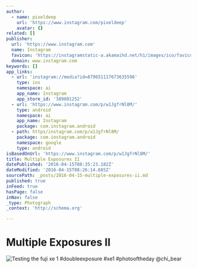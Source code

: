 ```yaml
---
author:
  - name: pixeldeep
    url: 'https://www.instagram.com/pixeldeep'
    avatar: {}
related: []
publisher:
  url: 'https://www.instagram.com'
  name: Instagram
  favicon: 'https://instagramstatic-a.akamaihd.net/h1/images/ico/favicon.ico/7cdab0872b15.ico'
  domain: www.instagram.com
keywords: []
app_links:
  - url: 'instagram://media?id=879651117673635596'
    type: ios
    namespace: ai
    app_name: Instagram
    app_store_id: '389801252'
  - url: 'https://www.instagram.com/p/w1JgfrNl8M/'
    type: android
    namespace: ai
    app_name: Instagram
    package: com.instagram.android
  - path: https/instagram.com/p/w1JgfrNl8M/
    package: com.instagram.android
    namespace: google
    type: android
isBasedOnUrl: 'https://www.instagram.com/p/w1JgfrNl8M/'
title: Multiple Exposures II
datePublished: '2016-04-15T08:35:23.182Z'
dateModified: '2016-04-15T08:26:14.685Z'
sourcePath: _posts/2016-04-15-multiple-exposures-ii.md
published: true
inFeed: true
hasPage: false
inNav: false
_type: Photograph
_context: 'http://schema.org'

---
```

# Multiple Exposures II
![Testing the fuji xe 1 #doubleexposure #xe1 #photooftheday @chi_bear](https://scontent.cdninstagram.com/t51.2885-15/e15/10865143_321835234686949_1393128307_n.jpg?ig_cache_key=ODc5NjUxMTE3NjczNjM1NTk2.2)